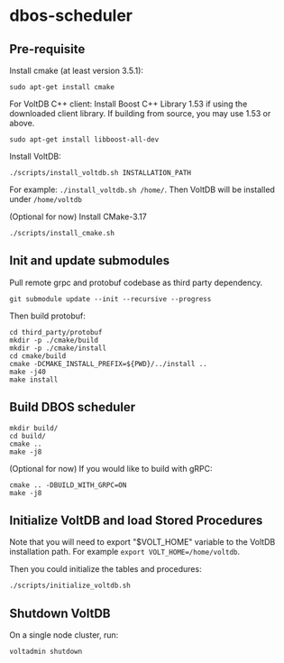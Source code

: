 # dbos-scheduler

## Pre-requisite
Install cmake (at least version 3.5.1):
```
sudo apt-get install cmake
```

For VoltDB C++ client: 
Install Boost C++ Library 1.53 if using the downloaded client library.
If building from source, you may use 1.53 or above.
```
sudo apt-get install libboost-all-dev
```

Install VoltDB:
```
./scripts/install_voltdb.sh INSTALLATION_PATH
```
For example: `./install_voltdb.sh /home/`. Then VoltDB will be installed under `/home/voltdb`

(Optional for now) Install CMake-3.17
```
./scripts/install_cmake.sh
```

## Init and update submodules
Pull remote grpc and protobuf codebase as third party dependency.
```
git submodule update --init --recursive --progress
```

Then build protobuf:
```
cd third_party/protobuf
mkdir -p ./cmake/build
mkdir -p ./cmake/install
cd cmake/build
cmake -DCMAKE_INSTALL_PREFIX=${PWD}/../install ..
make -j40
make install
```

## Build DBOS scheduler
```
mkdir build/
cd build/
cmake ..
make -j8
```

(Optional for now) If you would like to build with gRPC:
```
cmake .. -DBUILD_WITH_GRPC=ON
make -j8
```

## Initialize VoltDB and load Stored Procedures
Note that you will need to export "$VOLT_HOME" variable to the VoltDB installation path.
For example `export VOLT_HOME=/home/voltdb`.

Then you could initialize the tables and procedures:
```
./scripts/initialize_voltdb.sh
```

## Shutdown VoltDB
On a single node cluster, run:
```
voltadmin shutdown
```

